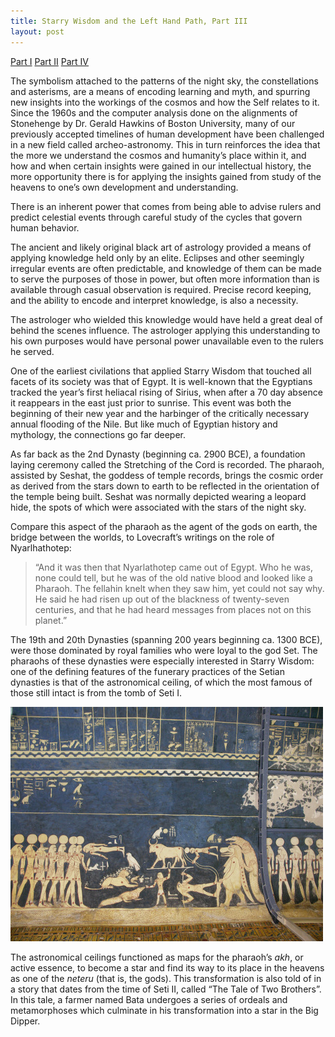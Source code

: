 ```yaml
---
title: Starry Wisdom and the Left Hand Path, Part III
layout: post
---
```


<a target="_blank" href="https://infernalgeometry.com/2017/12/06/starry-I.html">Part I</a> <a target="_blank" href="https://infernalgeometry.com/2017/12/09/starry-II.html">Part II</a> <a target="_blank" href="https://infernalgeometry.com/2018/02/19/starry-IV.html">Part IV</a>

The symbolism attached to the patterns of the night sky, the constellations and asterisms, are a means of encoding learning and myth, and spurring new insights into the workings of the cosmos and how the Self relates to it. Since the 1960s and the computer analysis done on the alignments of Stonehenge by Dr. Gerald Hawkins of Boston University, many of our previously accepted timelines of human development have been challenged in a new field called archeo-astronomy. This in turn reinforces the idea that the more we understand the cosmos and humanity’s place within it, and how and when certain insights were gained in our intellectual history, the more opportunity there is for applying the insights gained from study of the heavens to one’s own development and understanding. 

There is an inherent power that comes from being able to advise rulers and predict celestial events through careful study of the cycles that govern human behavior.

The ancient and likely original black art of astrology provided a means of applying knowledge held only by an elite. Eclipses and other seemingly irregular events are often predictable, and knowledge of them can be made to serve the purposes of those in power, but often more information than is available through casual observation is required. Precise record keeping, and the ability to encode and interpret knowledge, is also a necessity.

The astrologer who wielded this knowledge would have held a great deal of behind the scenes influence. The astrologer applying this understanding to his own purposes would have personal power unavailable even to the rulers he served.

One of the earliest civilations that applied Starry Wisdom that touched all facets of its society was that of Egypt. It is well-known that the Egyptians tracked the year’s first heliacal rising of Sirius, when after a 70 day absence it reappears in the east just prior to sunrise. This event was both the beginning of their new year and the harbinger of the critically necessary annual flooding of the Nile. But like much of Egyptian history and mythology, the connections go far deeper.

As far back as the 2nd Dynasty (beginning ca. 2900 BCE), a foundation laying ceremony called the Stretching of the Cord is recorded. The pharaoh, assisted by Seshat, the goddess of temple records, brings the cosmic order as derived from the stars down to earth to be reflected in the orientation of the temple being built. Seshat was normally depicted wearing a leopard hide, the spots of which were associated with the stars of the night sky.

Compare this aspect of the pharaoh as the agent of the gods on earth, the bridge between the worlds, to Lovecraft’s writings on the role of Nyarlhathotep:

> “And it was then that Nyarlathotep came out of Egypt. Who he was, none could tell, but he was of the old native blood and looked like a Pharaoh. The fellahin knelt when they saw him, yet could not say why. He said he had risen up out of the blackness of twenty-seven centuries, and that he had heard messages from places not on this planet.”

The 19th and 20th Dynasties (spanning 200 years beginning ca. 1300 BCE), were those dominated by royal families who were loyal to the god Set. The pharaohs of these dynasties were especially interested in Starry Wisdom: one of the defining features of the funerary practices of the Setian dynasties is that of the astronomical ceiling, of which the most famous of those still intact is from the tomb of Seti I.

![](/assets/images/starry-seti.jpg)

The astronomical ceilings functioned as maps for the pharaoh’s _akh_, or active essence, to become a star and find its way to its place in the heavens as one of the _neteru_ (that is, the gods). This transformation is also told of in a story that dates from the time of Seti II, called “The Tale of Two Brothers”. In this tale, a farmer named Bata undergoes a series of ordeals and metamorphoses which culminate in his transformation into a star in the Big Dipper.

